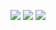 <p align="center">
   <img src="https://github-readme-stats.vercel.app/api/top-langs/?username=ignasKavaliauskas&hide=java" />
  <img  src="https://github-readme-stats.vercel.app/api?username=ignasKavaliauskas&show_icons=true&line_height=32" />
  <img  src="https://komarev.com/ghpvc/?username=ignasKavaliauskas&style=flat-square" />
</p>
